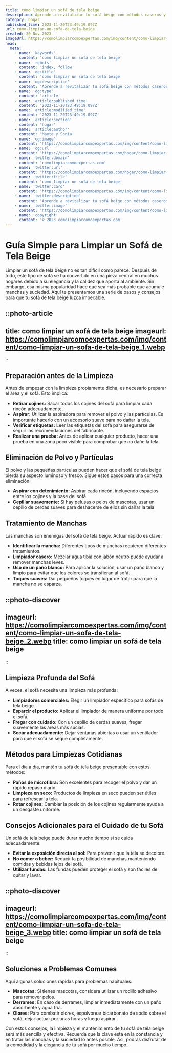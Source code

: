 ```yaml
---
title: como limpiar un sofá de tela beige
description: Aprende a revitalizar tu sofá beige con métodos caseros y eficaces. ¡Descubre trucos únicos para una limpieza profunda y mantén tu sofá impecable!
category: hogar
published_time: 2023-11-20T23:49:19.097Z
url: como-limpiar-un-sofa-de-tela-beige
created: 20 Nov 2023
imageUrl: https://comolimpiarcomoexpertas.com/img/content/como-limpiar-un-sofa-de-tela-beige_1.webp
head:
  meta:
    - name: 'keywords'
      content: 'como limpiar un sofá de tela beige'
    - name: 'robots'
      content: 'index, follow'
    - name: 'og:title'
      content: 'como limpiar un sofá de tela beige'
    - name: 'og:description'
      content: 'Aprende a revitalizar tu sofá beige con métodos caseros y eficaces. ¡Descubre trucos únicos para una limpieza profunda y mantén tu sofá impecable!'
    - name: 'og:type'
      content: 'article'
    - name: 'article:published_time'
      content: '2023-11-20T23:49:19.097Z'
    - name: 'article:modified_time'
      content: '2023-11-20T23:49:19.097Z'
    - name: 'article:section'
      content: 'hogar'
    - name: 'article:author'
      content: 'Mayte y Sonia'
    - name: 'og:image'
      content: 'https://comolimpiarcomoexpertas.com/img/content/como-limpiar-un-sofa-de-tela-beige_3.webp'
    - name: 'og:url'
      content: 'https://comolimpiarcomoexpertas.com/hogar/como-limpiar-un-sofa-de-tela-beige'
    - name: 'twitter:domain'
      content: 'comolimpiarcomoexpertas.com'
    - name: 'twitter:url'
      content: 'https://comolimpiarcomoexpertas.com/hogar/como-limpiar-un-sofa-de-tela-beige'
    - name: 'twitter:title'
      content: 'como limpiar un sofá de tela beige'
    - name: 'twitter:card'
      content: 'https://comolimpiarcomoexpertas.com/img/content/como-limpiar-un-sofa-de-tela-beige_3.webp'
    - name: 'twitter:description'
      content: 'Aprende a revitalizar tu sofá beige con métodos caseros y eficaces. ¡Descubre trucos únicos para una limpieza profunda y mantén tu sofá impecable!'
    - name: 'twitter:image'
      content: 'https://comolimpiarcomoexpertas.com/img/content/como-limpiar-un-sofa-de-tela-beige_3.webp'
    - name: 'copyright'
      content: '© 2023 comolimpiarcomoexpertas.com'
---
```

# Guía Simple para Limpiar un Sofá de Tela Beige

Limpiar un sofá de tela beige no es tan difícil como parece. Después de todo, este tipo de sofá se ha convertido en una pieza central en muchos hogares debido a su elegancia y la calidez que aporta al ambiente. Sin embargo, esa misma popularidad hace que sea más probable que acumule manchas y suciedad. Aquí te presentamos una serie de pasos y consejos para que tu sofá de tela beige luzca impecable.

::photo-article
---
title: como limpiar un sofá de tela beige
imageurl: https://comolimpiarcomoexpertas.com/img/content/como-limpiar-un-sofa-de-tela-beige_1.webp
---
::

## Preparación antes de la Limpieza

Antes de empezar con la limpieza propiamente dicha, es necesario preparar el área y el sofá. Esto implica:

- **Retirar cojines:** Sacar todos los cojines del sofá para limpiar cada rincón adecuadamente.
- **Aspirar:** Utilizar la aspiradora para remover el polvo y las partículas. Es importante hacerlo con un accesorio suave para no dañar la tela.
- **Verificar etiquetas:** Leer las etiquetas del sofá para asegurarse de seguir las recomendaciones del fabricante.
- **Realizar una prueba:** Antes de aplicar cualquier producto, hacer una prueba en una zona poco visible para comprobar que no dañe la tela.

## Eliminación de Polvo y Partículas

El polvo y las pequeñas partículas pueden hacer que el sofá de tela beige pierda su aspecto luminoso y fresco. Sigue estos pasos para una correcta eliminación:

- **Aspirar con detenimiento:** Aspirar cada rincón, incluyendo espacios entre los cojines y la base del sofá.
- **Cepillar suavemente:** Si hay pelusas o pelos de mascotas, usar un cepillo de cerdas suaves para deshacerse de ellos sin dañar la tela.

## Tratamiento de Manchas

Las manchas son enemigas del sofá de tela beige. Actuar rápido es clave:

- **Identificar la mancha:** Diferentes tipos de manchas requieren diferentes tratamientos.
- **Limpiador casero:** Mezclar agua tibia con jabón neutro puede ayudar a remover manchas leves. 
- **Uso de un paño blanco:** Para aplicar la solución, usar un paño blanco y limpio para evitar que los colores se transfieran al sofá.
- **Toques suaves:** Dar pequeños toques en lugar de frotar para que la mancha no se esparza.


::photo-discover
---
imageurl: https://comolimpiarcomoexpertas.com/img/content/como-limpiar-un-sofa-de-tela-beige_2.webp
title: como limpiar un sofá de tela beige
---
::

## Limpieza Profunda del Sofá

A veces, el sofá necesita una limpieza más profunda:

- **Limpiadores comerciales:** Elegir un limpiador específico para sofás de tela beige. 
- **Esparcir el producto:** Aplicar el limpiador de manera uniforme por todo el sofá.
- **Fregar con cuidado:** Con un cepillo de cerdas suaves, fregar suavemente las áreas más sucias.
- **Secar adecuadamente:** Dejar ventanas abiertas o usar un ventilador para que el sofá se seque completamente.

## Métodos para Limpiezas Cotidianas

Para el día a día, mantén tu sofá de tela beige presentable con estos métodos:

- **Paños de microfibra:** Son excelentes para recoger el polvo y dar un rápido repaso diario.
- **Limpieza en seco:** Productos de limpieza en seco pueden ser útiles para refrescar la tela.
- **Rotar cojines:** Cambiar la posición de los cojines regularmente ayuda a un desgaste uniforme.

## Consejos Adicionales para el Cuidado de tu Sofá

Un sofá de tela beige puede durar mucho tiempo si se cuida adecuadamente:

- **Evitar la exposición directa al sol:** Para prevenir que la tela se decolore.
- **No comer o beber:** Reducir la posibilidad de manchas manteniendo comidas y bebidas lejos del sofá.
- **Utilizar fundas:** Las fundas pueden proteger el sofá y son fáciles de quitar y lavar.


::photo-discover
---
imageurl: https://comolimpiarcomoexpertas.com/img/content/como-limpiar-un-sofa-de-tela-beige_3.webp
title: como limpiar un sofá de tela beige
---
::

## Soluciones a Problemas Comunes

Aquí algunas soluciones rápidas para problemas habituales:

- **Mascotas:** Si tienes mascotas, considera utilizar un rodillo adhesivo para remover pelos.
- **Derrames:** En caso de derrames, limpiar inmediatamente con un paño absorbente y agua fría.
- **Olores:** Para combatir olores, espolvorear bicarbonato de sodio sobre el sofá, dejar actuar por unas horas y luego aspirar.

Con estos consejos, la limpieza y el mantenimiento de tu sofá de tela beige será más sencilla y efectiva. Recuerda que la clave está en la constancia y en tratar las manchas y la suciedad lo antes posible. Así, podrás disfrutar de la comodidad y la elegancia de tu sofá por mucho tiempo.